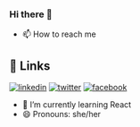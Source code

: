 ### Hi there 👋
- 📫 How to reach me

## 🔗 Links
[![linkedin](https://img.shields.io/badge/linkedin-0A66C2?style=for-the-badge&logo=linkedin&logoColor=white)](https://www.linkedin.com/in/helena-figueiredo-a34b16235/)
[![twitter](https://img.shields.io/badge/twitter-1DA1F2?style=for-the-badge&logo=twitter&logoColor=white)](https://twitter.com/helenafigf)
[![facebook](https://img.shields.io/badge/facebook-1877F2?style=for-the-badge&color=blue&facebook&logo=facebook&logoColor=white)](https://www.facebook.com/helena.figueiredo.566/)
- 🌱 I’m currently learning React
- 😄 Pronouns: she/her



<!--
**helenafigf/helenafigf** is a ✨ _special_ ✨ repository because its `README.md` (this file) appears on your GitHub profile.

Here are some ideas to get you started:

- 🔭 I’m currently working on ...
- 🌱 I’m currently learning ...
- 👯 I’m looking to collaborate on ...
- 🤔 I’m looking for help with ...
- 💬 Ask me about ...
- 📫 How to reach me: ...
- 😄 Pronouns: ...
- ⚡ Fun fact: ...
-->


